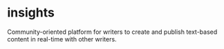 # insights
Community-oriented platform for writers to create and publish text-based content in real-time with other writers.
